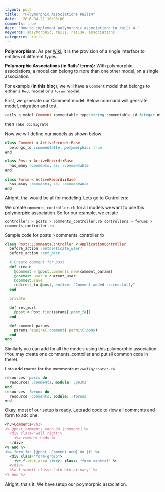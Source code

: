 ```yaml
---
layout: post
title:  "Polymorphic Associations Rails4"
date:   2016-04-21 10:18:00
comments: true
desc: "How to implement polymorphic associations in rails 4."
keywords: polymorphic, rails, rails4, associations
categories: rails
---
```


**Polymorphism:** As per [Wiki][poly-wiki], it is the provision of a single interface to entities of different types.

**Polymorphic Associations (in Rails' terms):** With polymorphic associations, a model can belong to more than one other model, on a single association.

For example (**in this blog**), we will have a `Comment` model that belongs to either a `Post` model or a `Forum` model. 

First, we generate our Comment model. Below command will generate model, migration and test.

```ruby
rails g model Comment commentable_type:string commentable_id:integer user_id:integer body:text
```

then `rake db:migrate`

Now we will define our models as shown below:

```ruby
class Comment < ActiveRecord::Base
  belongs_to :commentable, polymorphic: true
end
 
class Post < ActiveRecord::Base
  has_many :comments, as: :commentable
end
 
class Forum < ActiveRecord::Base
  has_many :comments, as: :commentable
end
```

Alright, that would be all for modeling. Lets go to Controllers:

We create `comments_controller.rb` for all models we want to use this polymorphic association. So for our example, we create 

`controllers > posts > comments_controller.rb
controllers > forums > comments_controller.rb`

Sample code for posts > comments_controller.rb

```ruby
class Posts::CommentsController < ApplicationController
  before_action :authenticate_user!
  before_action :set_post

  # Create comment for post
  def create
    @comment = @post.comments.new(comment_params)
    @comment.user = current_user
    @comment.save
    redirect_to @post, notice: "Comment added successfully"
  end

  private
  
  def set_post
    @post = Post.find(params[:post_id])
  end

  def comment_params
    params.require(:comment).permit(:body)
  end
end
```

Similarly you can add for all the models using this polymorphic association. (You may create one comments_controller and put all common code in there).

Lets add routes for the comments at `config/routes.rb`

```ruby
resources :posts do
  resources :comments, module: :posts
end
resources :forums do
  resource :comments, module: :forums
end
```

Okay, most of our setup is ready. Lets add code to view all comments and form to add one.

```ruby
<h3>Comments</h3>
<% @post.comments.each do |comment| %>
  <div class="well right">
    <%= comment.body %>
  </div>
<% end %>
<%= form_for [@post, Comment.new] do |f| %>
  <div class="form-group">
    <%= f.text_area :body, class: "form-control" %>
  </div>
  <%= f.submit class: "btn btn-primary" %>
<% end %>
```

Alright, thats it. We have setup our polymorphic association. 

[poly-wiki]: https://en.wikipedia.org/wiki/Polymorphism_(computer_science)